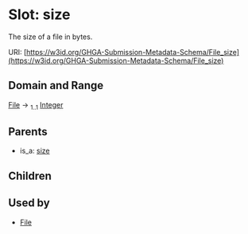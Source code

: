 
# Slot: size


The size of a file in bytes.

URI: [https://w3id.org/GHGA-Submission-Metadata-Schema/File_size](https://w3id.org/GHGA-Submission-Metadata-Schema/File_size)


## Domain and Range

[File](File.md) &#8594;  <sub>1..1</sub> [Integer](types/Integer.md)

## Parents

 *  is_a: [size](size.md)

## Children


## Used by

 * [File](File.md)
